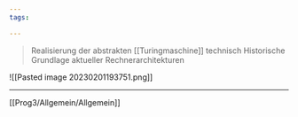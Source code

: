 ```yaml
---
tags:

---
```


>Realisierung der abstrakten [[Turingmaschine]] technisch
>Historische Grundlage aktueller Rechnerarchitekturen

![[Pasted image 20230201193751.png]]

---
[[Prog3/Allgemein/Allgemein]]